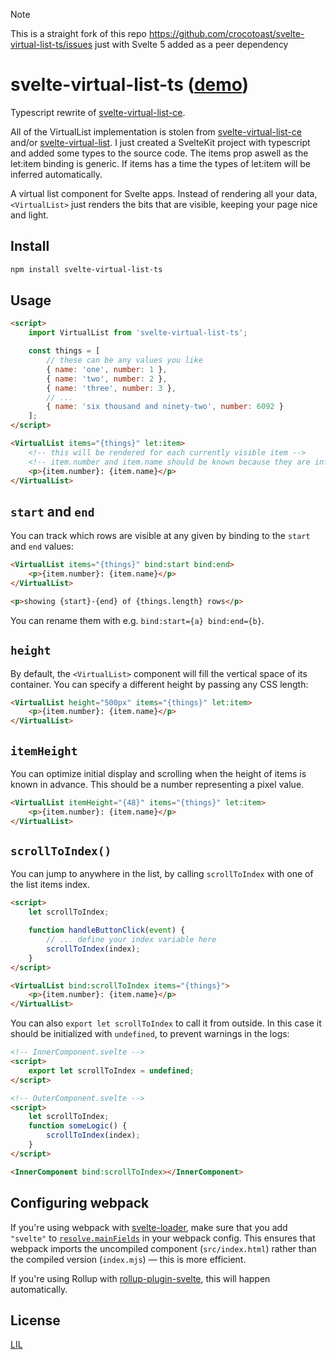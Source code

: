 > [!NOTE]  
> This is a straight fork of this repo https://github.com/crocotoast/svelte-virtual-list-ts/issues just with Svelte 5 added as a peer dependency

# svelte-virtual-list-ts ([demo](https://svelte.dev/repl/3ed4b471023045e68b3b5a181dabb59d?version=3.46.2))

Typescript rewrite of [svelte-virtual-list-ce](https://github.com/gitbreaker222/svelte-virtual-list)\.

All of the VirtualList implementation is stolen from [svelte-virtual-list-ce](https://github.com/gitbreaker222/svelte-virtual-list) and/or [svelte-virtual-list](https://github.com/sveltejs/svelte-virtual-list). I just created a SvelteKit project with typescript and added some types to the source code.
The items prop aswell as the let:item binding is generic. If items has a time the types of let:item will be inferred automatically.

A virtual list component for Svelte apps. Instead of rendering all your data, `<VirtualList>` just renders the bits that are visible, keeping your page nice and light.

## Install

```sh
npm install svelte-virtual-list-ts
```

## Usage

```html
<script>
	import VirtualList from 'svelte-virtual-list-ts';

	const things = [
		// these can be any values you like
		{ name: 'one', number: 1 },
		{ name: 'two', number: 2 },
		{ name: 'three', number: 3 },
		// ...
		{ name: 'six thousand and ninety-two', number: 6092 }
	];
</script>

<VirtualList items="{things}" let:item>
	<!-- this will be rendered for each currently visible item -->
	<!-- item.number and item.name should be known because they are inferred from the things const-->
	<p>{item.number}: {item.name}</p>
</VirtualList>
```

## `start` and `end`

You can track which rows are visible at any given by binding to the `start` and `end` values:

```html
<VirtualList items="{things}" bind:start bind:end>
	<p>{item.number}: {item.name}</p>
</VirtualList>

<p>showing {start}-{end} of {things.length} rows</p>
```

You can rename them with e.g. `bind:start={a} bind:end={b}`.

## `height`

By default, the `<VirtualList>` component will fill the vertical space of its container. You can specify a different height by passing any CSS length:

```html
<VirtualList height="500px" items="{things}" let:item>
	<p>{item.number}: {item.name}</p>
</VirtualList>
```

## `itemHeight`

You can optimize initial display and scrolling when the height of items is known in advance. This should be a number representing a pixel value.

```html
<VirtualList itemHeight="{48}" items="{things}" let:item>
	<p>{item.number}: {item.name}</p>
</VirtualList>
```

## `scrollToIndex()`

You can jump to anywhere in the list, by calling `scrollToIndex` with one of the list items index.

```html
<script>
	let scrollToIndex;

	function handleButtonClick(event) {
		// ... define your index variable here
		scrollToIndex(index);
	}
</script>

<VirtualList bind:scrollToIndex items="{things}">
	<p>{item.number}: {item.name}</p>
</VirtualList>
```

You can also `export let scrollToIndex` to call it from outside. In this case it should be initialized with `undefined`, to prevent warnings in the logs:

```html
<!-- InnerComponent.svelte -->
<script>
	export let scrollToIndex = undefined;
</script>

<!-- OuterComponent.svelte -->
<script>
	let scrollToIndex;
	function someLogic() {
		scrollToIndex(index);
	}
</script>

<InnerComponent bind:scrollToIndex></InnerComponent>
```

## Configuring webpack

If you're using webpack with [svelte-loader](https://github.com/sveltejs/svelte-loader), make sure that you add `"svelte"` to [`resolve.mainFields`](https://webpack.js.org/configuration/resolve/#resolve-mainfields) in your webpack config. This ensures that webpack imports the uncompiled component (`src/index.html`) rather than the compiled version (`index.mjs`) — this is more efficient.

If you're using Rollup with [rollup-plugin-svelte](https://github.com/rollup/rollup-plugin-svelte), this will happen automatically.

## License

[LIL](https://github.com/sveltejs/svelte-virtual-list/blob/master/LICENSE)
